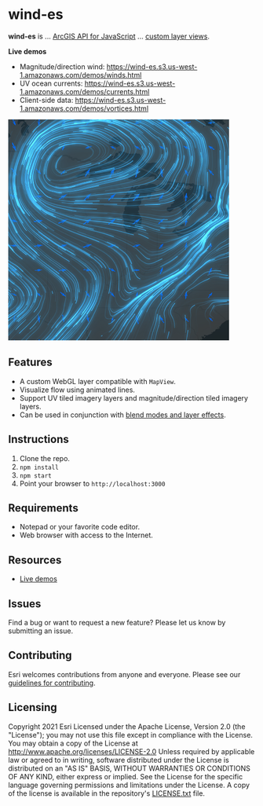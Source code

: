 # wind-es

**wind-es** is ... [ArcGIS API for JavaScript](https://developers.arcgis.com/javascript/latest/) ... [custom layer views](https://developers.arcgis.com/javascript/latest/sample-code/custom-gl-visuals/).

**Live demos**

- Magnitude/direction wind: https://wind-es.s3.us-west-1.amazonaws.com/demos/winds.html
- UV ocean currents: https://wind-es.s3.us-west-1.amazonaws.com/demos/currents.html
- Client-side data: https://wind-es.s3.us-west-1.amazonaws.com/demos/vortices.html

![App](screenshot.png)

## Features

- A custom WebGL layer compatible with `MapView`.
- Visualize flow using animated lines.
- Support UV tiled imagery layers and magnitude/direction tiled imagery layers.
- Can be used in conjunction with [blend modes and layer effects](https://developers.arcgis.com/javascript/latest/sample-code/intro-blendmode-layer/).

## Instructions

1. Clone the repo.
2. `npm install`
3. `npm start`
4. Point your browser to `http://localhost:3000`

## Requirements

- Notepad or your favorite code editor.
- Web browser with access to the Internet.

## Resources

- [Live demos](https://wind-es.s3.us-west-1.amazonaws.com/index.html)

## Issues

Find a bug or want to request a new feature? Please let us know by submitting an issue.

## Contributing

Esri welcomes contributions from anyone and everyone. Please see our [guidelines for contributing](https://github.com/esri/contributing).

## Licensing

Copyright 2021 Esri
Licensed under the Apache License, Version 2.0 (the "License");
you may not use this file except in compliance with the License.
You may obtain a copy of the License at
http://www.apache.org/licenses/LICENSE-2.0
Unless required by applicable law or agreed to in writing, software
distributed under the License is distributed on an "AS IS" BASIS,
WITHOUT WARRANTIES OR CONDITIONS OF ANY KIND, either express or implied.
See the License for the specific language governing permissions and
limitations under the License.
A copy of the license is available in the repository's [LICENSE.txt](https://devtopia.esri.com/dari8942/wind-es/blob/main/LICENSE.txt) file.

